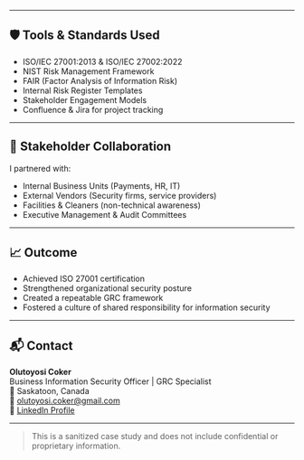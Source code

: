 
---

## 🛡️ Tools & Standards Used

- ISO/IEC 27001:2013 & ISO/IEC 27002:2022
- NIST Risk Management Framework
- FAIR (Factor Analysis of Information Risk)
- Internal Risk Register Templates
- Stakeholder Engagement Models
- Confluence & Jira for project tracking

---

## 🤝 Stakeholder Collaboration

I partnered with:

- Internal Business Units (Payments, HR, IT)
- External Vendors (Security firms, service providers)
- Facilities & Cleaners (non-technical awareness)
- Executive Management & Audit Committees

---

## 📈 Outcome

- Achieved ISO 27001 certification
- Strengthened organizational security posture
- Created a repeatable GRC framework
- Fostered a culture of shared responsibility for information security

---

## 📬 Contact

**Olutoyosi Coker**  
Business Information Security Officer | GRC Specialist  
📍 Saskatoon, Canada  
📧 olutoyosi.coker@gmail.com  
🔗 [LinkedIn Profile](https://linkedin.com/in/your-link-here)

---

> This is a sanitized case study and does not include confidential or proprietary information.
